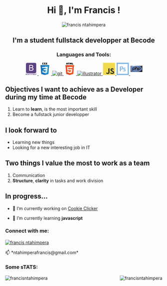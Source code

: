  
<h1 align="center">Hi 👋, I'm Francis !</h1>
<p align="center"><img align="center" src="https://i.pinimg.com/originals/e4/d8/a7/e4d8a7191c954884a304a411d13e9b1d.gif" alt="francis ntahimpera" height="400px" > </p>
<h2 align="center">I'm a student fullstack developper at Becode</h2>
<h3 align="center">Languages and Tools:</h3>
<p align="center"> <a href="https://getbootstrap.com" target="_blank"> <img src="https://raw.githubusercontent.com/devicons/devicon/master/icons/bootstrap/bootstrap-plain-wordmark.svg" alt="bootstrap" width="40" height="40"/> </a> <a href="https://www.w3schools.com/css/" target="_blank"> <img src="https://raw.githubusercontent.com/devicons/devicon/master/icons/css3/css3-original-wordmark.svg" alt="css3" width="40" height="40"/> </a> <a href="https://git-scm.com/" target="_blank"> <img src="https://www.vectorlogo.zone/logos/git-scm/git-scm-icon.svg" alt="git" width="40" height="40"/> </a> <a href="https://www.w3.org/html/" target="_blank"> <img src="https://raw.githubusercontent.com/devicons/devicon/master/icons/html5/html5-original-wordmark.svg" alt="html5" width="40" height="40"/> </a> <a href="https://www.adobe.com/in/products/illustrator.html" target="_blank"> <img src="https://www.vectorlogo.zone/logos/adobe_illustrator/adobe_illustrator-icon.svg" alt="illustrator" width="40" height="40"/> </a> <a href="https://developer.mozilla.org/en-US/docs/Web/JavaScript" target="_blank"> <img src="https://raw.githubusercontent.com/devicons/devicon/master/icons/javascript/javascript-original.svg" alt="javascript" width="40" height="40"/> </a> <a href="https://www.photoshop.com/en" target="_blank"> <img src="https://raw.githubusercontent.com/devicons/devicon/master/icons/photoshop/photoshop-line.svg" alt="photoshop" width="40" height="40"/> </a> <a href="https://www.php.net" target="_blank"> <img src="https://raw.githubusercontent.com/devicons/devicon/master/icons/php/php-original.svg" alt="php" width="40" height="40"/> </a> </p>



  ## Objectives I want to achieve as a Developer during my time at Becode  
1. Learn to **learn**, is the most important skill   
2. Become a fullstack junior developper



## I look forward to 
* Learning new things
* Looking for a new interesting job in IT
 


## Two things I value the most to work as a team
1. Communication
2. **Structure**, **clarity** in tasks and work division


## In progress...


- 🔭 I’m currently working on [Cookie Clicker](https://marinellv.github.io/Cookie-clicker/)

- 🌱 I’m currently learning **javascript**

 

<h3 align="left">Connect with me:</h3>
<p align="left">
<a href="https://www.linkedin.com/in/francis-ntahimpera-a28a56220/" target="blank"><img align="center" src="https://raw.githubusercontent.com/rahuldkjain/github-profile-readme-generator/master/src/images/icons/Social/linked-in-alt.svg" alt="francis ntahimpera" height="30" width="40" /></a>
  <p> 📫   *ntahimperafrancis@gmail.com* </p>
</p>
 <h3 align="left">Some sTATS:</h3>
<p><img align="left" src="https://github-readme-stats.vercel.app/api/top-langs?username=francisntahimpera&show_icons=true&locale=en&layout=compact" alt="francisntahimpera" /></p>

<p>&nbsp;<img align="right" src="https://github-readme-stats.vercel.app/api?username=FrancisNtahimpera&show_icons=true&theme=synthwave" alt="francisntahimpera" /></p>

 


 




